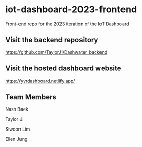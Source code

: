 # iot-dashboard-2023-frontend
Front-end repo for the 2023 iteration of the IoT Dashboard

## Visit the backend repository
https://github.com/TaylorJi/Dashwater_backend

## Visit the hosted dashboard website
https://yvrdashboard.netlify.app/


## Team Members
Nash Baek

Taylor Ji

Siwoon Lim

Ellen Jung


